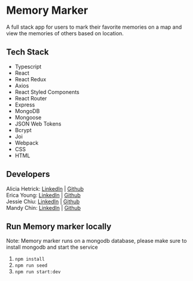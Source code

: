 # Memory Marker

A full stack app for users to mark their favorite memories on a map and view the memories of others based on location.

## Tech Stack

- Typescript
- React
- React Redux
- Axios
- React Styled Components
- React Router
- Express
- MongoDB
- Mongoose
- JSON Web Tokens
- Bcrypt
- Joi
- Webpack
- CSS
- HTML

## Developers

Alicia Hetrick: [LinkedIn](https://www.linkedin.com/in/alicia-hetrick/) | [Github](https://github.com/aliciahetrick) <br>
Erica Young: [LinkedIn](https://www.linkedin.com/in/youngerica/) | [Github](https://github.com/eyounginnn) <br>
Jessie Chiu: [LinkedIn](https://www.linkedin.com/in/jessiechiu12/) | [Github](https://github.com/JessieChiu1) <br>
Mandy Chin: [LinkedIn](https://www.linkedin.com/in/mandy-chin/) | [Github](https://github.com/mandy-chin) <br>

## Run Memory marker locally

Note: Memory marker runs on a mongodb database, please make sure to install mongodb and start the service

1. `npm install`
2. `npm run seed`
3. `npm run start:dev`
